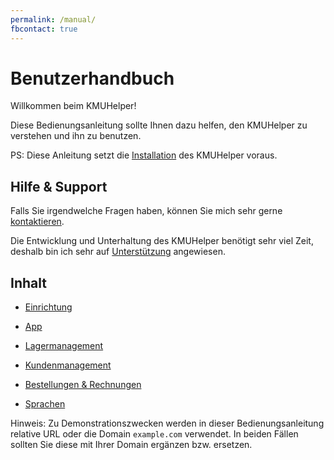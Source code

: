 ```yaml
---
permalink: /manual/
fbcontact: true
---
```


# Benutzerhandbuch

Willkommen beim KMUHelper!

Diese Bedienungsanleitung sollte Ihnen dazu helfen, den KMUHelper zu verstehen und ihn zu benutzen.

PS: Diese Anleitung setzt die [Installation](../installation.md) des KMUHelper voraus.

## Hilfe & Support

Falls Sie irgendwelche Fragen haben, können Sie mich sehr gerne [kontaktieren](<{{ site.kontakt_url }}>).

Die Entwicklung und Unterhaltung des KMUHelper benötigt sehr viel Zeit, deshalb bin ich sehr auf [Unterstützung](../support.md) angewiesen.

## Inhalt

- [Einrichtung](setup.md)
- [App](app.md)

- [Lagermanagement](storage.md)
- [Kundenmanagement](customers.md)
- [Bestellungen & Rechnungen](order-and-invoice.md)

- [Sprachen](languages.md)

Hinweis: Zu Demonstrationszwecken werden in dieser Bedienungsanleitung relative URL oder die Domain `example.com` verwendet. In beiden Fällen sollten Sie diese mit Ihrer Domain ergänzen bzw. ersetzen.
